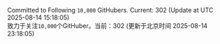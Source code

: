 Committed to Following `10,000` GitHubers. Current: <!-- FOLLOWING_COUNT -->302<!-- FOLLOWING_COUNT --> (Update at UTC <!-- LAST_UPDATED -->2025-08-14 15:18:05<!-- LAST_UPDATED -->)<br>
致力于关注`10,000`个GitHuber。当前：<!-- FOLLOWING_COUNT -->302<!-- FOLLOWING_COUNT --> (更新于北京时间 <!-- LAST_UPDATED_CST -->2025-08-14 23:18:05<!-- LAST_UPDATED_CST -->)
